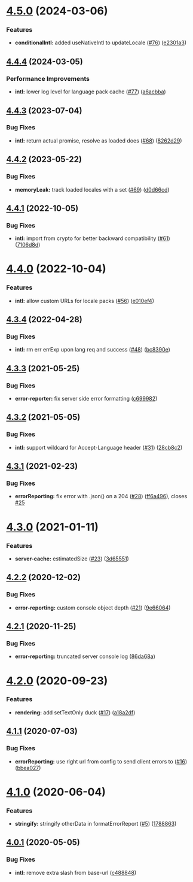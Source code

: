 # [4.5.0](https://github.com/americanexpress/one-app-ducks/compare/v4.4.4...v4.5.0) (2024-03-06)


### Features

* **conditionalIntl:** added useNativeIntl to updateLocale ([#76](https://github.com/americanexpress/one-app-ducks/issues/76)) ([e2301a3](https://github.com/americanexpress/one-app-ducks/commit/e2301a33a32defcd18554817fc45294338019f61))

## [4.4.4](https://github.com/americanexpress/one-app-ducks/compare/v4.4.3...v4.4.4) (2024-03-05)


### Performance Improvements

* **intl:** lower log level for language pack cache ([#77](https://github.com/americanexpress/one-app-ducks/issues/77)) ([a6acbba](https://github.com/americanexpress/one-app-ducks/commit/a6acbbaf048bcedea97ab59a2a89fa0c6d43d935))

## [4.4.3](https://github.com/americanexpress/one-app-ducks/compare/v4.4.2...v4.4.3) (2023-07-04)


### Bug Fixes

* **intl:** return actual promise, resolve as loaded does ([#68](https://github.com/americanexpress/one-app-ducks/issues/68)) ([8262d29](https://github.com/americanexpress/one-app-ducks/commit/8262d2967622e11d8689a34e68dd9c339b622182))

## [4.4.2](https://github.com/americanexpress/one-app-ducks/compare/v4.4.1...v4.4.2) (2023-05-22)


### Bug Fixes

* **memoryLeak:** track loaded locales with a set ([#69](https://github.com/americanexpress/one-app-ducks/issues/69)) ([d0d66cd](https://github.com/americanexpress/one-app-ducks/commit/d0d66cd6a2911a551332355416aa7d0b267b6bb2))

## [4.4.1](https://github.com/americanexpress/one-app-ducks/compare/v4.4.0...v4.4.1) (2022-10-05)


### Bug Fixes

* **intl:** import from crypto for better backward compatibility ([#61](https://github.com/americanexpress/one-app-ducks/issues/61)) ([7106d8d](https://github.com/americanexpress/one-app-ducks/commit/7106d8d2806f6eb8d360c0c3d50790506e299b1f))

# [4.4.0](https://github.com/americanexpress/one-app-ducks/compare/v4.3.4...v4.4.0) (2022-10-04)


### Features

* **intl:** allow custom URLs for locale packs ([#56](https://github.com/americanexpress/one-app-ducks/issues/56)) ([e010ef4](https://github.com/americanexpress/one-app-ducks/commit/e010ef44396c95bb96f40448502bdb1d0d2ed32b))

## [4.3.4](https://github.com/americanexpress/one-app-ducks/compare/v4.3.3...v4.3.4) (2022-04-28)


### Bug Fixes

* **intl:** rm err errExp upon lang req and success ([#48](https://github.com/americanexpress/one-app-ducks/issues/48)) ([bc8390e](https://github.com/americanexpress/one-app-ducks/commit/bc8390e99f12d3b3fee7ff7c484832af1c49844a))

## [4.3.3](https://github.com/americanexpress/one-app-ducks/compare/v4.3.2...v4.3.3) (2021-05-25)


### Bug Fixes

* **error-reporter:** fix server side error formatting ([c699982](https://github.com/americanexpress/one-app-ducks/commit/c699982be9bbe44ada4a75b17ec906671450ad70))

## [4.3.2](https://github.com/americanexpress/one-app-ducks/compare/v4.3.1...v4.3.2) (2021-05-05)


### Bug Fixes

* **intl:** support wildcard for Accept-Language header ([#31](https://github.com/americanexpress/one-app-ducks/issues/31)) ([28cb8c2](https://github.com/americanexpress/one-app-ducks/commit/28cb8c2ccbc2403f571005644a2850ad70f4378c))

## [4.3.1](https://github.com/americanexpress/one-app-ducks/compare/v4.3.0...v4.3.1) (2021-02-23)


### Bug Fixes

* **errorReporting:** fix error with .json() on a 204 ([#28](https://github.com/americanexpress/one-app-ducks/issues/28)) ([ff6a496](https://github.com/americanexpress/one-app-ducks/commit/ff6a49600f5307665ba006d535a0b5fd1937c660)), closes [#25](https://github.com/americanexpress/one-app-ducks/issues/25)

# [4.3.0](https://github.com/americanexpress/one-app-ducks/compare/v4.2.2...v4.3.0) (2021-01-11)


### Features

* **server-cache:** estimatedSize ([#23](https://github.com/americanexpress/one-app-ducks/issues/23)) ([3d65551](https://github.com/americanexpress/one-app-ducks/commit/3d65551ff3b96bd729f629061ef9c831f764f67c))

## [4.2.2](https://github.com/americanexpress/one-app-ducks/compare/v4.2.1...v4.2.2) (2020-12-02)


### Bug Fixes

* **error-reporting:** custom console object depth ([#21](https://github.com/americanexpress/one-app-ducks/issues/21)) ([9e66064](https://github.com/americanexpress/one-app-ducks/commit/9e660647193c6f284bf3325419e747fa619b5b39))

## [4.2.1](https://github.com/americanexpress/one-app-ducks/compare/v4.2.0...v4.2.1) (2020-11-25)


### Bug Fixes

* **error-reporting:** truncated server console log ([86da68a](https://github.com/americanexpress/one-app-ducks/commit/86da68a2d6757a103690cf1b358c5611f2b31bad))

# [4.2.0](https://github.com/americanexpress/one-app-ducks/compare/v4.1.1...v4.2.0) (2020-09-23)


### Features

* **rendering:** add setTextOnly duck ([#17](https://github.com/americanexpress/one-app-ducks/issues/17)) ([a18a2df](https://github.com/americanexpress/one-app-ducks/commit/a18a2dfdbad65da68f0acd449b5cc8fa6760af96))

## [4.1.1](https://github.com/americanexpress/one-app-ducks/compare/v4.1.0...v4.1.1) (2020-07-03)


### Bug Fixes

* **errorReporting:** use right url from config to send client errors to ([#16](https://github.com/americanexpress/one-app-ducks/issues/16)) ([bbea027](https://github.com/americanexpress/one-app-ducks/commit/bbea027e5c08451899398f7edaf05cbea78ec7f3))

# [4.1.0](https://github.com/americanexpress/one-app-ducks/compare/v4.0.1...v4.1.0) (2020-06-04)


### Features

* **stringify:** stringify otherData in formatErrorReport ([#5](https://github.com/americanexpress/one-app-ducks/issues/5)) ([1788863](https://github.com/americanexpress/one-app-ducks/commit/1788863bd43531fe3af5bb4830a264821cb28912))

## [4.0.1](https://github.com/americanexpress/one-app-ducks/compare/v4.0.0...v4.0.1) (2020-05-05)


### Bug Fixes

* **intl:** remove extra slash from base-url ([c488848](https://github.com/americanexpress/one-app-ducks/commit/c488848dffba249f1d8e9e80be0d5f924403485d))
